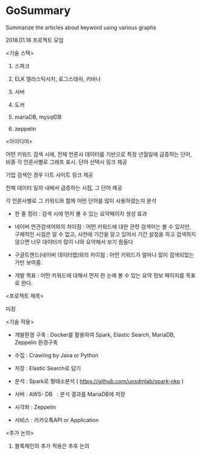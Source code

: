 # GoSummary
Summarize the articles about keyword using various graphs

2018.01.16 프로젝트 모임

<기술 스택>

1. 스파크

2. ELK 엘라스틱서치, 로그스태쉬, 키바나

3. 서버

4. 도커

5. mariaDB, mysqlDB

6. zeppelin

<아이디어>

어떤 키워드 검색 시에, 전체 언론사 데이터를 기반으로 특정 년월일에 급증하는 단어, 비중 각 언론사별로 그래프 표시. 단어 선택시 링크 제공

기업 검색인 경우 다트 사이트 링크 제공

전체 데이터 일자 내에서 급증하는 시점, 그 단어 제공

각 언론사별로 그 키워드와 함께 어떤 단어를 많이 사용하였는지 분석

- 한 줄 정리 : 검색 시에 먼저 볼 수 있는 요약페이지 생성 효과

- 네이버 연관검색어와의 차이점 : 어떤 키워드에 대한 관련 검색어는 볼 수 있지만, 구체적인 시점은 알 수 없고, 사전에 기간을 알고 있어서 기간 설정을 하고 검색하지 않으면 너무 데이터가 많이 나와 요약해서 보기 힘들다

- 구글트렌드(네이버 데이터랩)와의 차이점 : 어떤 키워드가 얼마나 많이 검색되었는가만 보여줌.

- 개발 목표 : 어떤 키워드에 대해서 먼저 한 눈에 볼 수 있는 요약 정보 페이지를 목표로 한다.

<프로젝트 제목>

미정

<기술 적용>

- 개발환경 구축 : Docker를 활용하여 Spark, Elastic Search, MariaDB, Zeppelin 환경구축

- 수집 : Crawling by Java or Python

- 저장 : Elastic Search로 담기

- 분석 : Spark로 형태소분석 ( https://github.com/uosdmlab/spark-nkp )

- 서버 : AWS- DB   : 분석 결과를 MariaDB에 저장

- 시각화 : Zeppelin

- 서비스 : 카카오톡API or Application

<추가 논의>
1. 블록체인의 추가 적용은 추후 논의

